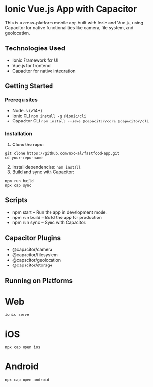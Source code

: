 
# Ionic Vue.js App with Capacitor
This is a cross-platform mobile app built with Ionic and Vue.js, using Capacitor for native functionalities like camera, file system, and geolocation.

## Technologies Used
- Ionic Framework for UI
- Vue.js for frontend
- Capacitor for native integration
## Getting Started
### Prerequisites
- Node.js (v14+)
- Ionic CLI
```npm install -g @ionic/cli```
- Capacitor CLI
```npm install --save @capacitor/core @capacitor/cli```
### Installation
1. Clone the repo:
```
git clone https://github.com/nxo-al/fastfood-app.git
cd your-repo-name
```
2. Install dependencies:
```npm install```
3. Build and sync with Capacitor:
```
npm run build
npx cap sync
```
## Scripts
- npm start – Run the app in development mode.
- npm run build – Build the app for production.
- npm run sync – Sync with Capacitor.
## Capacitor Plugins
- @capacitor/camera
- @capacitor/filesystem
- @capacitor/geolocation
- @capacitor/storage
## Running on Platforms
# Web
```ionic serve```
# iOS
```npx cap open ios```
# Android
```npx cap open android```
